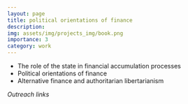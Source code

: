 ```yaml
---
layout: page
title: political orientations of finance
description: 
img: assets/img/projects_img/book.png
importance: 3
category: work
---
```


- The role of the state in financial accumulation processes
- Political orientations of finance
- Alternative finance and authoritarian libertarianism



*Outreach links*

<a href="https://pour.press/la-finance-autoritaire-vers-la-fin-du-neoliberalisme-3/"></a>

<a href="https://www.radiofrance.fr/franceculture/podcasts/la-suite-dans-les-idees/quand-la-finance-acheve-le-neoliberalisme-2563711"></a>

<a href="https://www.lemonde.fr/idees/article/2022/10/28/au-royaume-uni-deux-mondes-financiers-ne-defendent-pas-les-memes-interets-politiques_6147722_3232.html"></a>

<a href="https://www.contretemps.eu/brexit-hegemonie-dereglementation/"></a>

<a href="https://inequalitylab.world/fr/event/la-finance-autoritaire-9-juin-2021/"></a>

<a href="https://www.youtube.com/watch?v=_JCZ784mfzU"></a>
